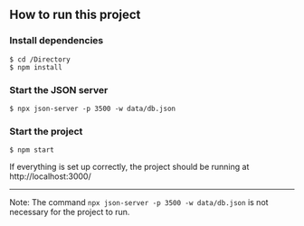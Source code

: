 ## How to run this project 

### Install dependencies

    $ cd /Directory
    $ npm install

### Start the JSON server

    $ npx json-server -p 3500 -w data/db.json

### Start the project

    $ npm start

If everything is set up correctly, the project should be running at http://localhost:3000/

---
Note: The command `npx json-server -p 3500 -w data/db.json` is not necessary for the project to run.

